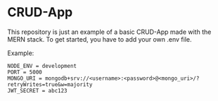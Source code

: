 # CRUD-App

This repository is just an example of a basic CRUD-App made with the MERN stack.
To get started, you have to add your own .env file.

Example:
```
NODE_ENV = development
PORT = 5000
MONGO_URI = mongodb+srv://<username>:<password>@<mongo_uri>/?retryWrites=true&w=majority
JWT_SECRET = abc123
```
